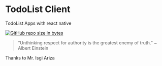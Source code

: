 # TodoList Client
TodoList Apps with react native

[![GitHub repo size in bytes](https://img.shields.io/github/repo-size/badges/shields.svg)](https://github.com/rsmnarts/todolist)

> “Unthinking respect for authority is the greatest enemy of truth.” ~ Albert Einstein


Thanks to Mr. Isgi Ariza